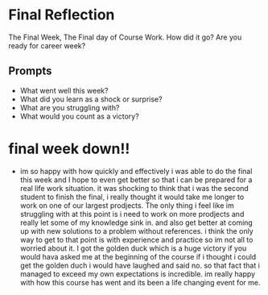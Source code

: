 # Final Reflection

The Final Week, The Final day of Course Work. How did it go? Are you ready for career week?

## Prompts

- What went well this week?
- What did you learn as a shock or surprise?
- What are you struggling with?
- What would you count as a victory?

# final week down!!

- im so happy with how quickly and effectively i was able to do the final this week and I hope to even get better so that i can be prepared for a real life work situation. it was shocking to think that i was the second student to finish the final, i really thought it would take me longer to work on one of our largest prodjects. The only thing i feel like im struggling with at this point is i need to work on more prodjects and really let some of my knowledge sink in. and also get better at coming up with new solutions to a problem without references. i think the only way to get to that point is with experience and practice so im not all to worried about it. I got the golden duck which is a huge victory if you would hava asked me at the beginning of the course if i thought i could get the golden duch i would have laughed and said no. so that fact that i managed to exceed my own expectations is incredible. im really happy with how this course has went and its been a life changing event for me.
